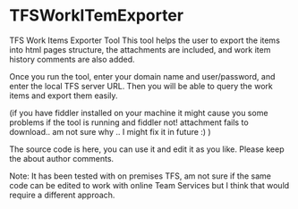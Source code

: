 # TFSWorkITemExporter
TFS Work Items Exporter Tool This tool helps the user to export the items into html pages structure, the attachments are included, and work item history comments are also added.

Once you run the tool, enter your domain name and user/password, and enter the local TFS server URL. Then you will be able to query the work items and export them easily.

(if you have fiddler installed on your machine it might cause you some problems if the tool is running and fiddler not! attachment fails to download.. am not sure why .. I might fix it in future :) )

The source code is here, you can use it and edit it as you like. Please keep the about author comments.

Note: It has been tested with on premises TFS, am not sure if the same code can be edited to work with online Team Services but I think that would require a different approach.
